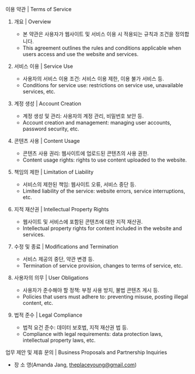 이용 약관 | Terms of Service

1. 개요 | Overview
   - 본 약관은 사용자가 웹사이트 및 서비스 이용 시 적용되는 규칙과 조건을 정의합니다.
   - This agreement outlines the rules and conditions applicable when users access and use the website and services.

2. 서비스 이용 | Service Use 
   - 사용자의 서비스 이용 조건: 서비스 이용 제한, 이용 불가 서비스 등.
   - Conditions for service use: restrictions on service use, unavailable services, etc.

3. 계정 생성 | Account Creation 
   - 계정 생성 및 관리: 사용자의 계정 관리, 비밀번호 보안 등.
   - Account creation and management: managing user accounts, password security, etc.

4. 콘텐츠 사용 | Content Usage
   - 콘텐츠 사용 권리: 웹사이트에 업로드된 콘텐츠의 사용 권한.
   - Content usage rights: rights to use content uploaded to the website.

5. 책임의 제한 | Limitation of Liability
   - 서비스의 제한된 책임: 웹사이트 오류, 서비스 중단 등.
   - Limited liability of the service: website errors, service interruptions, etc.

6. 지적 재산권 | Intellectual Property Rights
   - 웹사이트 및 서비스에 포함된 콘텐츠에 대한 지적 재산권.
   - Intellectual property rights for content included in the website and services.

7. 수정 및 종료 | Modifications and Termination
   - 서비스 제공의 중단, 약관 변경 등.
   - Termination of service provision, changes to terms of service, etc.

8. 사용자의 의무 | User Obligations
   - 사용자가 준수해야 할 정책: 부정 사용 방지, 불법 콘텐츠 게시 등.
   - Policies that users must adhere to: preventing misuse, posting illegal content, etc.

9. 법적 준수 | Legal Compliance
   - 법적 요건 준수: 데이터 보호법, 지적 재산권 법 등.
   - Compliance with legal requirements: data protection laws, intellectual property laws, etc.

업무 제안 및 제휴 문의 | Business Proposals and Partnership Inquiries
- 장 소 영(Amanda Jang, theplaceyoung@gmail.com)